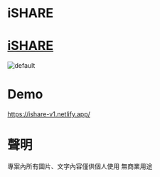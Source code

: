 # iSHARE

# <a href=https://ishare-v1.netlify.app/ target=_blank>iSHARE</a>

![default](https://i.imgur.com/hABgN2o.png)

# Demo

https://ishare-v1.netlify.app/

# 聲明

專案內所有圖片、文字內容僅供個人使用 無商業用途<br>
